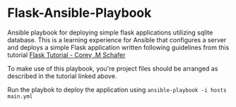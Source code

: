 # Flask-Ansible-Playbook
Ansible playbook for deploying simple flask applications utilizing sqlite database. This is a learning experience for Ansible that configures a server and deploys a simple Flask
application written following guidelines from this tutorial [Flask Tutorial - Corey .M Schafer](https://www.youtube.com/playlist?list=PL-osiE80TeTs4UjLw5MM6OjgkjFeUxCYH)

To make use of this playbook, you're project files should be arranged as described in the tutorial linked above. 

Run the playbok to deploy the application using
`ansible-playbook -i hosts main.yml`
